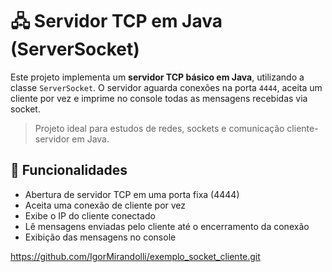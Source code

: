 # 🖧 Servidor TCP em Java (ServerSocket)

Este projeto implementa um **servidor TCP básico em Java**, utilizando a classe `ServerSocket`. O servidor aguarda conexões na porta `4444`, aceita um cliente por vez e imprime no console todas as mensagens recebidas via socket.

> Projeto ideal para estudos de redes, sockets e comunicação cliente-servidor em Java.

## 📌 Funcionalidades

- Abertura de servidor TCP em uma porta fixa (4444)
- Aceita uma conexão de cliente por vez
- Exibe o IP do cliente conectado
- Lê mensagens enviadas pelo cliente até o encerramento da conexão
- Exibição das mensagens no console

https://github.com/IgorMirandolli/exemplo_socket_cliente.git

